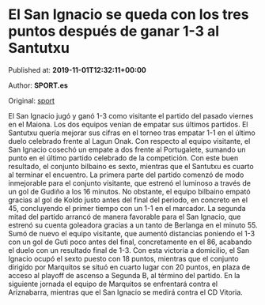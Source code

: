 
# El San Ignacio se queda con los tres puntos después de ganar 1-3 al Santutxu

Published at: **2019-11-01T12:32:11+00:00**

Author: **SPORT.es**

Original: [sport](https://www.sport.es/es/noticias/tercera-division/el-san-ignacio-se-queda-con-los-tres-puntos-despues-de-ganar-1-3-al-santutxu-7710228)

El San Ignacio jugó y ganó 1-3 como visitante el partido del pasado viernes en el Maiona. Los dos equipos venían de empatar sus últimos partidos. El Santutxu quería mejorar sus cifras en el torneo tras empatar 1-1 en el último duelo celebrado frente al Lagun Onak. Con respecto al equipo visitante, el San Ignacio cosechó un empate a dos frente al Portugalete, sumando un punto en el último partido celebrado de la competición. Con este buen resultado, el conjunto bilbaino es sexto, mientras que el Santutxu es cuarto al terminar el encuentro.
La primera parte del partido comenzó de modo inmejorable para el conjunto visitante, que estrenó el luminoso a través de un gol de Gudiño a los 16 minutos. No obstante, el equipo bilbaino empató gracias al gol de Koldo justo antes del final del periodo, en concreto en el 45, concluyendo el primer tiempo con un 1-1 en el marcador.
La segunda mitad del partido arrancó de manera favorable para el San Ignacio, que estrenó su cuenta goleadora gracias a un tanto de Berlanga en el minuto 55. Sumó de nuevo el equipo visitante, que aumentó distancias poniendo el 1-3 con un gol de Guti poco antes del final, concretamente en el 86, acabando el duelo con un resultado final de 1-3.
Con esta victoria a domicilio, el San Ignacio ocupó el sexto puesto con 18 puntos, mientras que el conjunto dirigido por Marquitos se situó en cuarto lugar con 20 puntos, en plaza de acceso al playoff de ascenso a Segunda B, al término del partido.
En la siguiente jornada el equipo de Marquitos se enfrentará contra el Ariznabarra, mientras que el San Ignacio se medirá contra el CD Vitoria.
